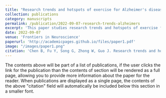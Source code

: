 ```yaml
---
title: "Research trends and hotspots of exercise for Alzheimer's disease"
collection: publications
category: manuscripts
permalink: /publication/2022-09-07-research-trends-alzheimers
excerpt: 'This paper studies research trends and hotspots of exercise for AD.'
date: 2022-09-07
venue: 'Frontiers in Neuroscience'
paperurl: 'http://academicpages.github.io/files/paper1.pdf'
image: "/images/paper1.png"
citation: 'Chen B, Fu Y, Song G, Zhong W, Guo J. Research trends and hotspots of exercise for Alzheimer's disease: A bibliometric analysis. Front Aging Neurosci. 2022 Sep 7;14:984705.'
---
```


The contents above will be part of a list of publications, if the user clicks the link for the publication than the contents of section will be rendered as a full page, allowing you to provide more information about the paper for the reader. When publications are displayed as a single page, the contents of the above "citation" field will automatically be included below this section in a smaller font.
